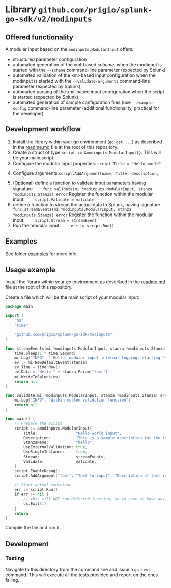 Library `github.com/prigio/splunk-go-sdk/v2/modinputs`
=====================================================

Offered functionality
---------------------

A modular input based on the `modinputs.ModularInput` offers: 

- structured parameter configuration
- automated generation of the xml-based _scheme_, when the modinput is started with the `--scheme` command-line parameter (expected by Splunk)
- automated validation of the xml-based input configuration when the modinput is started with the `--validate-arguments` command-line parameter (expected by Splunk);
- automated parsing of the xml-based input configuration when the script is started (expected by Splunk);
- automated generation of sample configuration files (use `--example-config` command-line parameter (additional functionality, practical for the developer)
 
Development workflow
--------------------

1. Install the library within your _go_ environment (`go get ...`) as described in the [readme.md](../readme.md) file at the root of this repository.
2. Create a struct of type `script := &modinputs.ModularInput{}`. This will be your main script.
3. Configure the modular input properties: `script.Title = "Hello world" ...`
4. Configure arguments `script.AddArgument(name, Title, description, ....)`
5. (Optional) define a function to validate input parameters having signature
    `    func validate(mi *modinputs.ModularInput, stanza *modinputs.Stanza) error`
    Register the function within the modular input:
    `    script.Validate = validate`
6. define a function to stream the actual data to Splunk, having signature
    `    func streamEvents(mi *modinputs.ModularInput, stanza *modinputs.Stanza) error`
    Register the function within the modular input:
    `    script.Stream = streamEvent`
7. Run the modular input: 
    `    err := script.Run()`

Examples
--------
See folder [examples](examples/) for more info.

Usage example
-------------
Install the library within your _go_ environment as described in the [readme.md](../readme.md) file at the root of this repository.

Create a file which will be the main script of your modular input:

```go
package main

import (
	"os"
	"time"

	"github.com/prigio/splunk-go-sdk/modinputs"
)

func streamEvents(mi *modinputs.ModularInput, stanza *modinputs.Stanza) error {
	time.Sleep(1 * time.Second)
	mi.Log("INFO", "'Hello' modular input internal logging: starting 'streamEvents' for stanza=%s", stanza.Name)
	ev := mi.NewDefaultEvent(stanza)
	ev.Time = time.Now()
	ev.Data = "Hello " + stanza.Param("text")
	mi.WriteToSplunk(ev)
	return nil
}

func validate(mi *modinputs.ModularInput, stanza *modinputs.Stanza) error {
	mi.Log("INFO", "Within custom validation function")
	return nil
}

func main() {
	// Prepare the script
	script := &modinputs.ModularInput{
		Title:                 "Hello world input",
		Description:           "This is a sample description for the test input",
		StanzaName:            "hello",
		UseExternalValidation: true,
		UseSingleInstance:     true,
		Stream:                streamEvents,
		Validate:              validate,
	}
	script.EnableDebug()
	script.AddArgument("text", "Text to input", "Description of text input", modinputs.ArgDataTypeStr, "", true, true)

	// Start actual execution
	err := script.Run()
	if err != nil {
		// this will NOT run deferred function, so in case we have any, need to take care about that. Simply: do NOT use such functions within the main() ;-)
		os.Exit(1)
	}
	return
}
```

Compile the file and run it. 

Development
-----------

### Testing
Navigate to this directory from the command line and issue a `go test` command. This will execute all the tests provided and report on the ones failing.
